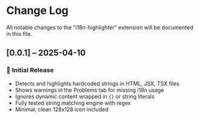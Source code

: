 # Change Log

All notable changes to the "i18n-highlighter" extension will be documented in this file.

## [0.0.1] – 2025-04-10

### 🚀 Initial Release

- Detects and highlights hardcoded strings in HTML, JSX, TSX files  
- Shows warnings in the Problems tab for missing i18n usage  
- Ignores dynamic content wrapped in `{}` or string literals  
- Fully tested string matching engine with regex  
- Minimal, clean 128x128 icon included  